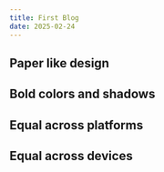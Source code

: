 ```yaml
---
title: First Blog
date: 2025-02-24
---
```

Paper like design
---
Bold colors and shadows
---
Equal across platforms
---
Equal across devices
---
